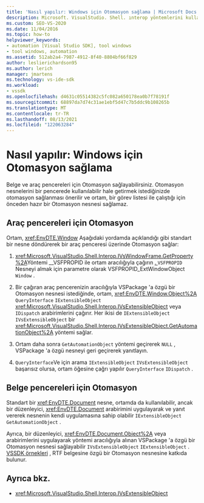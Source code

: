 ```yaml
---
title: 'Nasıl yapılır: Windows için Otomasyon sağlama | Microsoft Docs'
description: Microsoft. VisualStudio. Shell. ınterop yöntemlerini kullanarak Visual Studio belge ve araç pencereleri için nasıl otomasyon sağlayacağınızı öğrenin.
ms.custom: SEO-VS-2020
ms.date: 11/04/2016
ms.topic: how-to
helpviewer_keywords:
- automation [Visual Studio SDK], tool windows
- tool windows, automation
ms.assetid: 512ab2a4-7987-4912-8f40-8804bf66f829
author: leslierichardson95
ms.author: lerich
manager: jmartens
ms.technology: vs-ide-sdk
ms.workload:
- vssdk
ms.openlocfilehash: d4631c05514382c5fc082a650178ea0b7f78191f
ms.sourcegitcommit: 68897da7d74c31ae1ebf5d47c7b5ddc9b108265b
ms.translationtype: MT
ms.contentlocale: tr-TR
ms.lasthandoff: 08/13/2021
ms.locfileid: "122063284"
---
```

# <a name="how-to-provide-automation-for-windows"></a>Nasıl yapılır: Windows için Otomasyon sağlama

Belge ve araç pencereleri için Otomasyon sağlayabilirsiniz. Otomasyon nesnelerini bir pencerede kullanılabilir hale getirmek istediğinizde otomasyon sağlanması önerilir ve ortam, bir görev listesi ile çalıştığı için önceden hazır bir Otomasyon nesnesi sağlamaz.

## <a name="automation-for-tool-windows"></a>Araç pencereleri için Otomasyon

Ortam, <xref:EnvDTE.Window> Aşağıdaki yordamda açıklandığı gibi standart bir nesne döndürerek bir araç penceresi üzerinde Otomasyon sağlar:

1. <xref:Microsoft.VisualStudio.Shell.Interop.IVsWindowFrame.GetProperty%2A>Yöntemi __VSFPROPID ile ortam aracılığıyla çağırın [. ](<xref:Microsoft.VisualStudio.Shell.Interop.__VSFPROPID.VSFPROPID_ExtWindowObject>) `VSFPROPID` Nesneyi almak için parametre olarak VSFPROPID_ExtWindowObject `Window` .

2. Bir çağıran araç pencerenizin aracılığıyla VSPackage 'a özgü bir Otomasyon nesnesi istediğinde, ortam, <xref:EnvDTE.Window.Object%2A> `QueryInterface` `IExtensibleObject` <xref:Microsoft.VisualStudio.Shell.Interop.IVsExtensibleObject> veya `IDispatch` arabirimlerini çağırır. Her ikisi de `IExtensibleObject` `IVsExtensibleObject` bir <xref:Microsoft.VisualStudio.Shell.Interop.IVsExtensibleObject.GetAutomationObject%2A> yöntemi sağlar.

3. Ortam daha sonra `GetAutomationObject` yöntemi geçirerek `NULL` , VSPackage 'a özgü nesneyi geri geçirerek yanıtlayın.

4. `QueryInterface`Ve için arama `IExtensibleObject` `IVsExtensibleObject` başarısız olursa, ortam öğesine çağrı yapılır `QueryInterface` `IDispatch` .

## <a name="automation-for-document-windows"></a>Belge pencereleri için Otomasyon

Standart bir <xref:EnvDTE.Document> nesne, ortamda da kullanılabilir, ancak bir düzenleyici, <xref:EnvDTE.Document> arabirimini uygulayarak ve yanıt vererek nesnenin kendi uygulamasına sahip olabilir `IExtensibleObject` `GetAutomationObject` .

Ayrıca, bir düzenleyici, <xref:EnvDTE.Document.Object%2A> veya arabirimlerini uygulayarak yöntemi aracılığıyla alınan VSPackage 'a özgü bir Otomasyon nesnesi sağlayabilir `IVsExtensibleObject` `IExtensibleObject` . [VSSDK örnekleri](https://github.com/Microsoft/VSSDK-Extensibility-Samples) , RTF belgesine özgü bir Otomasyon nesnesine katkıda bulunur.

## <a name="see-also"></a>Ayrıca bkz.

- <xref:Microsoft.VisualStudio.Shell.Interop.IVsExtensibleObject>
